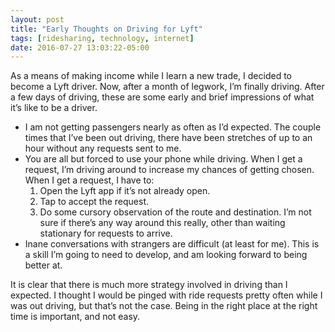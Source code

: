 ```yaml
---
layout: post
title: "Early Thoughts on Driving for Lyft"
tags: [ridesharing, technology, internet]
date: 2016-07-27 13:03:22-05:00
---
```


As a means of making income while I learn a new trade, I decided to become a Lyft driver. Now, after a month of legwork, I’m finally driving. After a few days of driving, these are some early and brief impressions of what it’s like to be a driver.

- I am not getting passengers nearly as often as I’d expected. The couple times that I’ve been out driving, there have been stretches of up to an hour without any requests sent to me.
- You are all but forced to use your phone while driving. When I get a request, I’m driving around to increase my chances of getting chosen. When I get a request, I have to:
	1. Open the Lyft app if it’s not already open.
	2. Tap to accept the request.
	3. Do some cursory observation of the route and destination.
	I’m not sure if there’s any way around this really, other than waiting stationary for requests to arrive.
- Inane conversations with strangers are difficult (at least for me). This is a skill I’m going to need to develop, and am looking forward to being better at.

It is clear that there is much more strategy involved in driving than I expected. I thought I would be pinged with ride requests pretty often while I was out driving, but that’s not the case. Being in the right place at the right time is important, and not easy.
